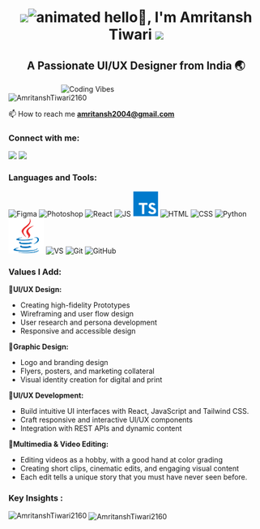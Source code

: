 <h1 align="center"><img src="https://user-images.githubusercontent.com/74038190/213844263-a8897a51-32f4-4b3b-b5c2-e1528b89f6f3.png" width="50px" /><img src="https://github.com/Anmol-Baranwal/Cool-GIFs-For-GitHub/assets/74038190/9be4d344-6782-461a-b5a6-32a07bf7b34e" width="100" alt="animated hello">👋, I'm Amritansh Tiwari <img src="https://user-images.githubusercontent.com/74038190/213844263-a8897a51-32f4-4b3b-b5c2-e1528b89f6f3.png" width="50px" /></h1>                    
<h2 align="center">
  A Passionate UI/UX Designer from India 🌏
</h2>

<img align="right" alt="Coding Vibes" Width="400" src="https://user-images.githubusercontent.com/74038190/212749447-bfb7e725-6987-49d9-ae85-2015e3e7cc41.gif">

<p align="left"> <img src="https://komarev.com/ghpvc/?username=AmritanshTiwari2160&label=Profile%20views&color=0e75b6&style=flat" alt="AmritanshTiwari2160" /> </p>

📫 How to reach me **amritansh2004@gmail.com**

<h3 align="left">Connect with me:</h3>
<a href="https://linkedin.com/in/amritansh-tiwari-2864a524a" target="blank"><img src="https://user-images.githubusercontent.com/74038190/235294012-0a55e343-37ad-4b0f-924f-c8431d9d2483.gif" width="60"></a>
<a href="https://www.youtube.com/channel/UCQtc_BsilfXLvlZDDvxSUgA" target="blank"><img src="https://user-images.githubusercontent.com/74038190/235294007-de441046-823e-4eff-89bf-d4df52858b65.gif" width="52"></a>
</p>

<h3 align="left">Languages and Tools:</h3>
<p align="left">
  
  <img src="https://upload.wikimedia.org/wikipedia/commons/3/33/Figma-logo.svg" width="35" alt="Figma">
  <img src="https://upload.wikimedia.org/wikipedia/commons/a/af/Adobe_Photoshop_CC_icon.svg" width="60" alt="Photoshop">
  <img src="https://user-images.githubusercontent.com/74038190/212257467-871d32b7-e401-42e8-a166-fcfd7baa4c6b.gif" width="60" alt="React">
  <img src="https://user-images.githubusercontent.com/74038190/212257454-16e3712e-945a-4ca2-b238-408ad0bf87e6.gif" width="56" alt="JS">
  <img src="https://raw.githubusercontent.com/devicons/devicon/master/icons/typescript/typescript-original.svg" width="50" alt="TypeScript">
  <img src="https://github.com/Anmol-Baranwal/Cool-GIFs-For-GitHub/assets/74038190/29fd6286-4e7b-4d6c-818f-c4765d5e39a9" width="60" alt="HTML">
  <img src="https://github.com/Anmol-Baranwal/Cool-GIFs-For-GitHub/assets/74038190/67f477ed-6624-42da-99f0-1a7b1a16eecb" width="60" alt="CSS">
  <img src="https://user-images.githubusercontent.com/74038190/212257472-08e52665-c503-4bd9-aa20-f5a4dae769b5.gif" width="60" alt="Python">
  <img src="https://raw.githubusercontent.com/devicons/devicon/master/icons/java/java-original.svg" alt="Java" width="70" alt="Java">
  <img src="https://user-images.githubusercontent.com/74038190/212257465-7ce8d493-cac5-494e-982a-5a9deb852c4b.gif" width="55" alt="VS">
  <img src="https://user-images.githubusercontent.com/74038190/212281775-b468df30-4edc-4bf8-a4ee-f52e1aaddc86.gif" width="70" alt="Git">
  <img src="https://user-images.githubusercontent.com/74038190/212257468-1e9a91f1-b626-4baa-b15d-5c385dfa7ed2.gif" width="55" alt="GitHub">

</p>

<h3 align="left">Values I Add:</h3>

<p><strong>📍UI/UX Design:</strong></p>
<ul>
  <li>Creating high-fidelity Prototypes</li>
  <li>Wireframing and user flow design</li>
  <li>User research and persona development</li>
  <li>Responsive and accessible design</li>
</ul>

<p><strong>📍Graphic Design:</strong></p>
<ul>
  <li>Logo and branding design</li>
  <li>Flyers, posters, and marketing collateral</li>
  <li>Visual identity creation for digital and print</li>
</ul>

<p><strong>📍UI/UX Development:</strong></p>
<ul>
  <li>Build intuitive UI interfaces with React, JavaScript and Tailwind CSS.</li>
  <li>Craft responsive and interactive UI/UX components</li>
  <li>Integration with REST APIs and dynamic content</li>
</ul>

<p><strong>📍Multimedia & Video Editing:</strong></p>
<ul>
  <li>Editing videos as a hobby, with a good hand at color grading</li>
  <li>Creating short clips, cinematic edits, and engaging visual content</li>
  <li>Each edit tells a unique story that you must have never seen before.</li>
</ul>

### Key Insights :

<p><img align="left" src="https://github-readme-stats.vercel.app/api/top-langs?username=AmritanshTiwari2160&show_icons=true&locale=en&layout=compact" alt="AmritanshTiwari2160" /></p>

<p>&nbsp;<img align="center" src="https://github-readme-stats.vercel.app/api?username=AmritanshTiwari2160&show_icons=true&locale=en" alt="AmritanshTiwari2160" /></p>
